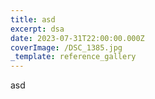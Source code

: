 ```yaml
---
title: asd
excerpt: dsa
date: 2023-07-31T22:00:00.000Z
coverImage: /DSC_1385.jpg
_template: reference_gallery
---
```


asd

